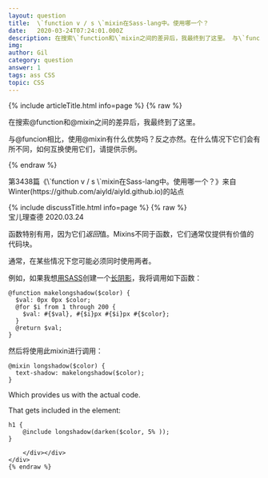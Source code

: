 ```yaml
---
layout: question
title:  \`function v / s \`mixin在Sass-lang中。使用哪一个？
date:   2020-03-24T07:24:01.000Z
description: 在搜索\`function和\`mixin之间的差异后，我最终到了这里。 与\`funcion相比，使用\`mixin有什么优势吗？反之亦然。在什么情况下它们...
img: 
author: Gil
category: question
answer: 1
tags: ass CSS
topic: CSS
---
```

<div class="article-root">
  <div class="article">
    {% include articleTitle.html info=page %}
    {% raw %}
    <div class="article-content"><p><font style="vertical-align: inherit;"><font style="vertical-align: inherit;">在搜索@function和@mixin之间的差异后，我最终到了这里。 </font></font></p>

<p><font style="vertical-align: inherit;"><font style="vertical-align: inherit;">与@funcion相比，使用@mixin有什么优势吗？反之亦然。</font><font style="vertical-align: inherit;">在什么情况下它们会有所不同，如何互换使用它们，请提供示例。</font></font></p></div>
    {% endraw %}
  </div>
  <p class="winter_mark">第3438篇《\`function v / s \`mixin在Sass-lang中。使用哪一个？》来自Winter(https://github.com/aiyld/aiyld.github.io)的站点</p>
  <div class="discuss-wrapper">
    {% include discussTitle.html info=page %}
    {% raw %}
    <div class="discuss-list">
    <div class="discuss-item">
        <div class="discuss-parent">
          <div class="discuss-meta">
            <span class="discuss-user">宝儿理查德</span>
            <span class="discuss-time">2020.03.24</span>
          </div>
          <div class="discuss-comment"><p><font style="vertical-align: inherit;"><font style="vertical-align: inherit;">函数特别有用，因为它们</font></font><em><font style="vertical-align: inherit;"><font style="vertical-align: inherit;">返回</font></font></em><font style="vertical-align: inherit;"><font style="vertical-align: inherit;">值。</font><font style="vertical-align: inherit;">Mixins不同于函数，它们通常仅提供有价值的代码块。</font></font></p>

<p><font style="vertical-align: inherit;"><font style="vertical-align: inherit;">通常，在某些情况下您可能必须同时使用两者。</font></font></p>

<p><font style="vertical-align: inherit;"><font style="vertical-align: inherit;">例如，如果我想</font></font><a href="http://codepen.io/danieltott/pen/AjKay" rel="noreferrer"><font style="vertical-align: inherit;"><font style="vertical-align: inherit;">用SASS</font></font></a><font style="vertical-align: inherit;"><font style="vertical-align: inherit;">创建一个</font><a href="http://codepen.io/danieltott/pen/AjKay" rel="noreferrer"><font style="vertical-align: inherit;">长阴影</font></a><font style="vertical-align: inherit;">，我将调用如下函数：</font></font></p>

<pre><code>@function makelongshadow($color) {<font></font>
  $val: 0px 0px $color;<font></font>
  @for $i from 1 through 200 {<font></font>
    $val: #{$val}, #{$i}px #{$i}px #{$color};<font></font>
  }<font></font>
  @return $val;<font></font>
}<font></font>
</code></pre>

<p><font style="vertical-align: inherit;"><font style="vertical-align: inherit;">然后将使用此mixin进行调用：</font></font></p>

<pre><code>@mixin longshadow($color) {<font></font>
  text-shadow: makelongshadow($color);<font></font>
}<font></font>
</code></pre>

<p>Which provides us with the actual code.</p>

<p>That gets included in the element:</p>

<pre><code>h1 {<font></font>
    @include longshadow(darken($color, 5% ));<font></font>
}<font></font>
</code></pre></div>
        </div></div>
    </div>
    {% endraw %}
  </div>
<div>

